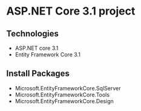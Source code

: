 # ASP.NET Core 3.1 project
## Technologies
- ASP.NET core 3.1
- Entity Framework Core 3.1
## Install Packages
- Microsoft.EntityFrameworkCore.SqlServer
- Microsoft.EntityFrameworkCore.Tools
- Microsoft.EntityFrameworkCore.Design
